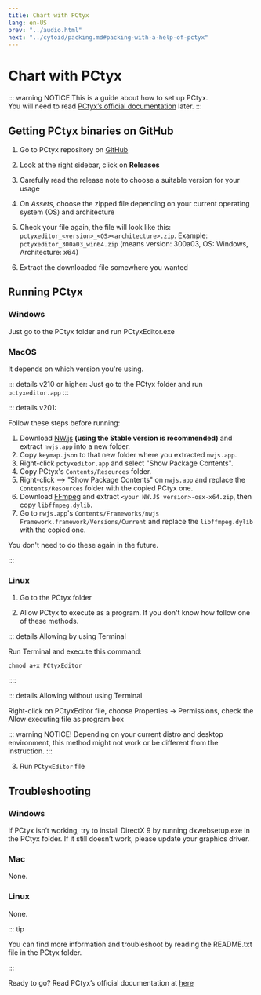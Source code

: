 ```yaml
---
title: Chart with PCtyx
lang: en-US
prev: "../audio.html"
next: "../cytoid/packing.md#packing-with-a-help-of-pctyx"
---
```


# Chart with PCtyx

::: warning NOTICE
This is a guide about how to set up PCtyx.  
You will need to read [PCtyx’s official documentation](https://docs.google.com/document/d/1BhSrt75mdEBCJfKPf5B2WlgmuBRJ6WmWviH95-x4Sqk) later.
:::

## Getting PCtyx binaries on GitHub

1. Go to PCtyx repository on [GitHub](https://github.com/XionUzuki/PCtyx)

2. Look at the right sidebar, click on **Releases**

3. Carefully read the release note to choose a suitable version for your usage

4. On *Assets*, choose the zipped file depending on your current operating system (OS) and architecture

5. Check your file again, the file will look like this: `pctyxeditor_<version>_<OS><architecture>.zip`. Example: `pctyxeditor_300a03_win64.zip` (means version: 300a03, OS: Windows, Architecture: x64)

6. Extract the downloaded file somewhere you wanted

## Running PCtyx

### Windows

Just go to the PCtyx folder and run PCtyxEditor.exe

### MacOS

It depends on which version you're using.

::: details v210 or higher:
Just go to the PCtyx folder and run `pctyxeditor.app`
:::

::: details v201:

Follow these steps before running:

1. Download [NW.js](https://nwjs.io/downloads/) **(using the Stable version is recommended)** and extract `nwjs.app` into a new folder.
2. Copy `keymap.json` to that new folder where you extracted `nwjs.app`.
3. Right-click `pctyxeditor.app` and select "Show Package Contents".
4. Copy PCtyx's `Contents/Resources` folder.
5. Right-click --> "Show Package Contents" on `nwjs.app` and replace the `Contents/Resources` folder with the copied PCtyx one.
6. Download [FFmpeg](https://github.com/iteufel/nwjs-ffmpeg-prebuilt/releases) and extract `<your NW.JS version>-osx-x64.zip`, then copy `libffmpeg.dylib`.
7. Go to `nwjs.app`'s `Contents/Frameworks/nwjs Framework.framework/Versions/Current` and replace the `libffmpeg.dylib` with the copied one.

You don't need to do these again in the future.

:::

### Linux

1. Go to the PCtyx folder

2. Allow PCtyx to execute as a program. If you don't know how follow one of these methods.

::: details Allowing by using Terminal

Run Terminal and execute this command:

```shell
chmod a+x PCtyxEditor
```

::::

::: details Allowing without using Terminal

Right-click on PCtyxEditor file, choose Properties → Permissions, check the Allow executing file as program box

::: warning NOTICE!
Depending on your current distro and desktop environment, this method might not work or be different from the instruction.
:::

3. Run  `PCtyxEditor` file

## Troubleshooting

### Windows

If PCtyx isn’t working, try to install DirectX 9 by running dxwebsetup.exe in the PCtyx folder. If it still doesn’t work, please update your graphics driver.

### Mac

None.

### Linux

None.

::: tip

You can find more information and troubleshoot by reading the README.txt file in the PCtyx folder.

:::

Ready to go? Read PCtyx’s official documentation at [here](https://docs.google.com/document/d/1BhSrt75mdEBCJfKPf5B2WlgmuBRJ6WmWviH95-x4Sqk)
